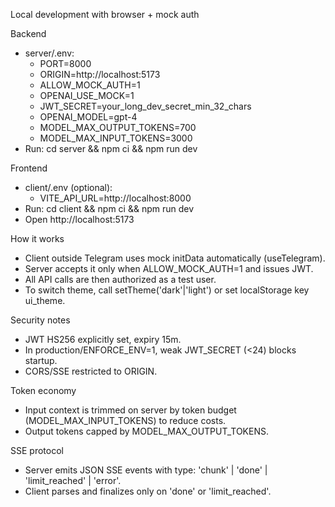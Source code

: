 Local development with browser + mock auth

Backend
- server/.env:
  - PORT=8000
  - ORIGIN=http://localhost:5173
  - ALLOW_MOCK_AUTH=1
  - OPENAI_USE_MOCK=1
  - JWT_SECRET=your_long_dev_secret_min_32_chars
  - OPENAI_MODEL=gpt-4
  - MODEL_MAX_OUTPUT_TOKENS=700
  - MODEL_MAX_INPUT_TOKENS=3000
- Run: cd server && npm ci && npm run dev

Frontend
- client/.env (optional):
  - VITE_API_URL=http://localhost:8000
- Run: cd client && npm ci && npm run dev
- Open http://localhost:5173

How it works
- Client outside Telegram uses mock initData automatically (useTelegram).
- Server accepts it only when ALLOW_MOCK_AUTH=1 and issues JWT.
- All API calls are then authorized as a test user.
- To switch theme, call setTheme('dark'|'light') or set localStorage key ui_theme.

Security notes
- JWT HS256 explicitly set, expiry 15m.
- In production/ENFORCE_ENV=1, weak JWT_SECRET (<24) blocks startup.
- CORS/SSE restricted to ORIGIN.

Token economy
- Input context is trimmed on server by token budget (MODEL_MAX_INPUT_TOKENS) to reduce costs.
- Output tokens capped by MODEL_MAX_OUTPUT_TOKENS.

SSE protocol
- Server emits JSON SSE events with type: 'chunk' | 'done' | 'limit_reached' | 'error'.
- Client parses and finalizes only on 'done' or 'limit_reached'.

